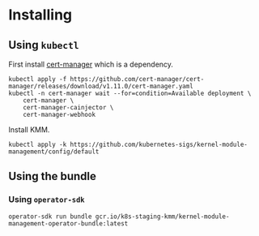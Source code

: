 # Installing

## Using `kubectl`

First install [cert-manager](https://github.com/cert-manager/cert-manager) which is a dependency.
```shell
kubectl apply -f https://github.com/cert-manager/cert-manager/releases/download/v1.11.0/cert-manager.yaml
kubectl -n cert-manager wait --for=condition=Available deployment \
	cert-manager \
	cert-manager-cainjector \
	cert-manager-webhook
```

Install KMM.
```shell
kubectl apply -k https://github.com/kubernetes-sigs/kernel-module-management/config/default
```

## Using the bundle

### Using `operator-sdk`

```shell
operator-sdk run bundle gcr.io/k8s-staging-kmm/kernel-module-management-operator-bundle:latest
```
